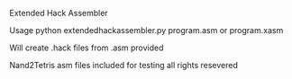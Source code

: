 Extended Hack Assembler

Usage python extendedhackassembler.py program.asm or program.xasm

Will create .hack files from .asm provided

Nand2Tetris asm files included for testing all rights resevered 
